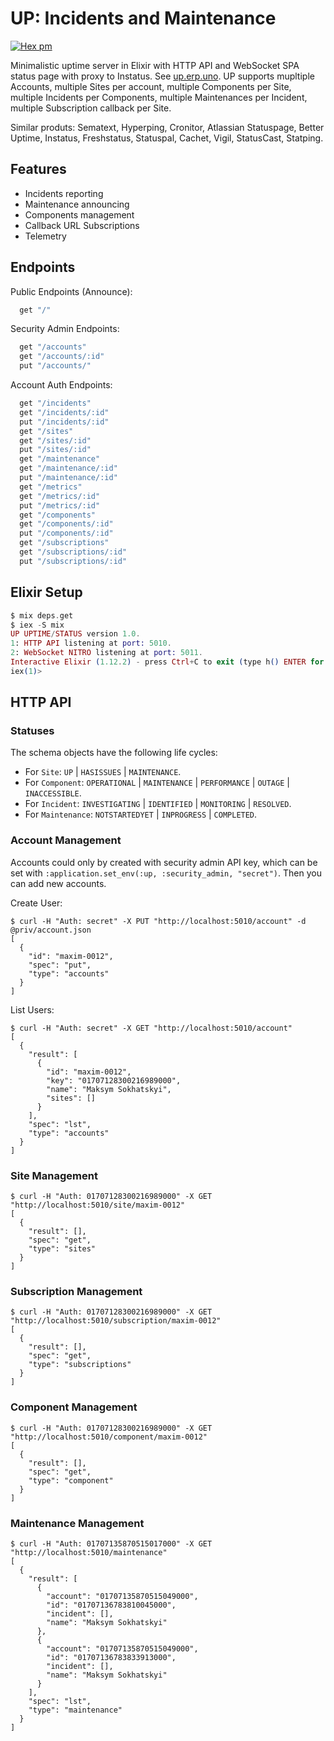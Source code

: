 # UP: Incidents and Maintenance

[![Hex pm](http://img.shields.io/hexpm/v/up.svg?style=flat&x=1)](https://hex.pm/packages/up)

Minimalistic uptime server in Elixir with HTTP API and WebSocket SPA status page with proxy to Instatus.
See <a href="https://up.erp.uno">up.erp.uno</a>. UP supports mupltiple Accounts, multiple Sites per account,
multiple Components per Site, multiple Incidents per Components, multiple Maintenances per Incident,
multiple Subscription callback per Site.

Similar produts: Sematext, Hyperping, Cronitor, Atlassian Statuspage,
Better Uptime, Instatus, Freshstatus, Statuspal, Cachet, Vigil, StatusCast, Statping.

## Features

* Incidents reporting
* Maintenance announcing
* Components management
* Callback URL Subscriptions
* Telemetry

## Endpoints

Public Endpoints (Announce):

```elixir
  get "/"
```

Security Admin Endpoints:

```elixir
  get "/accounts"
  get "/accounts/:id"
  put "/accounts/"
```

Account Auth Endpoints:

```elixir
  get "/incidents"
  get "/incidents/:id"
  put "/incidents/:id"
  get "/sites"
  get "/sites/:id"
  put "/sites/:id"
  get "/maintenance"
  get "/maintenance/:id"
  put "/maintenance/:id"
  get "/metrics"
  get "/metrics/:id"
  put "/metrics/:id"
  get "/components"
  get "/components/:id"
  put "/components/:id"
  get "/subscriptions"
  get "/subscriptions/:id"
  put "/subscriptions/:id"
```

## Elixir Setup

```elixir
$ mix deps.get
$ iex -S mix
UP UPTIME/STATUS version 1.0.
1: HTTP API listening at port: 5010.
2: WebSocket NITRO listening at port: 5011.
Interactive Elixir (1.12.2) - press Ctrl+C to exit (type h() ENTER for help)
iex(1)>
```

## HTTP API

### Statuses

The schema objects have the following life cycles:

 * For `Site`: `UP` | `HASISSUES` | `MAINTENANCE`.
 * For `Component`: `OPERATIONAL` | `MAINTENANCE` | `PERFORMANCE` | `OUTAGE` | `INACCESSIBLE`.
 * For `Incident`: `INVESTIGATING` | `IDENTIFIED` | `MONITORING` | `RESOLVED`.
 * For `Maintenance`: `NOTSTARTEDYET` | `INPROGRESS` | `COMPLETED`.

### Account Management

Accounts could only by created with security admin API key, which can
be set with `:application.set_env(:up, :security_admin, "secret")`.
Then you can add new accounts.

Create User:

```
$ curl -H "Auth: secret" -X PUT "http://localhost:5010/account" -d @priv/account.json
[
  {
    "id": "maxim-0012",
    "spec": "put",
    "type": "accounts"
  }
]
```

List Users:

```
$ curl -H "Auth: secret" -X GET "http://localhost:5010/account"
[
  {
    "result": [
      {
        "id": "maxim-0012",
        "key": "01707128300216989000",
        "name": "Maksym Sokhatskyi",
        "sites": []
      }
    ],
    "spec": "lst",
    "type": "accounts"
  }
]
```

### Site Management

```
$ curl -H "Auth: 01707128300216989000" -X GET "http://localhost:5010/site/maxim-0012"
[
  {
    "result": [],
    "spec": "get",
    "type": "sites"
  }
]
```

### Subscription Management

```
$ curl -H "Auth: 01707128300216989000" -X GET "http://localhost:5010/subscription/maxim-0012"
[
  {
    "result": [],
    "spec": "get",
    "type": "subscriptions"
  }
]
```

### Component Management

```
$ curl -H "Auth: 01707128300216989000" -X GET "http://localhost:5010/component/maxim-0012"
[
  {
    "result": [],
    "spec": "get",
    "type": "component"
  }
]
```

### Maintenance Management

```
$ curl -H "Auth: 01707135870515017000" -X GET "http://localhost:5010/maintenance"
[
  {
    "result": [
      {
        "account": "01707135870515049000",
        "id": "01707136783810045000",
        "incident": [],
        "name": "Maksym Sokhatskyi"
      },
      {
        "account": "01707135870515049000",
        "id": "01707136783833913000",
        "incident": [],
        "name": "Maksym Sokhatskyi"
      }
    ],
    "spec": "lst",
    "type": "maintenance"
  }
]
```

